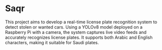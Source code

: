 # Saqr
This project aims to develop a real-time license plate recognition system to detect stolen or wanted cars. Using a YOLOv8 model deployed on a Raspberry Pi with a camera, the system captures live video feeds and accurately recognizes license plates. It supports both Arabic and English characters, making it suitable for Saudi plates.
